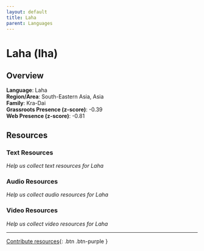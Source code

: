 ```yaml
---
layout: default
title: Laha
parent: Languages
---
```


# Laha (lha)

## Overview

**Language**: Laha  
**Region/Area**: South-Eastern Asia, Asia  
**Family**: Kra-Dai  
**Grassroots Presence (z-score)**: -0.39  
**Web Presence (z-score)**: -0.81  

## Resources

### Text Resources
*Help us collect text resources for Laha*

### Audio Resources
*Help us collect audio resources for Laha*

### Video Resources
*Help us collect video resources for Laha*

---

[Contribute resources](https://forms.office.com/e/1SfLJx3u1r){: .btn .btn-purple }
